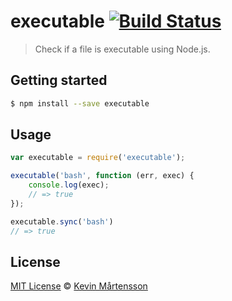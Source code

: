 # executable [![Build Status](https://travis-ci.org/kevva/executable.png?branch=master)](https://travis-ci.org/kevva/executable)

> Check if a file is executable using Node.js.

## Getting started

```bash
$ npm install --save executable
```

## Usage

```js
var executable = require('executable');

executable('bash', function (err, exec) {
    console.log(exec);
    // => true
});

executable.sync('bash')
// => true
```

## License

[MIT License](http://en.wikipedia.org/wiki/MIT_License) © [Kevin Mårtensson](https://github.com/kevva)
